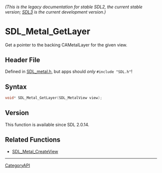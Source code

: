 ###### (This is the legacy documentation for stable SDL2, the current stable version; [SDL3](https://wiki.libsdl.org/SDL3/) is the current development version.)
# SDL_Metal_GetLayer

Get a pointer to the backing CAMetalLayer for the given view.

## Header File

Defined in [SDL_metal.h](https://github.com/libsdl-org/SDL/blob/SDL2/include/SDL_metal.h), but apps should _only_ `#include "SDL.h"`!

## Syntax

```c
void* SDL_Metal_GetLayer(SDL_MetalView view);

```

## Version

This function is available since SDL 2.0.14.

## Related Functions

* [SDL_Metal_CreateView](SDL_Metal_CreateView)

----
[CategoryAPI](CategoryAPI)

